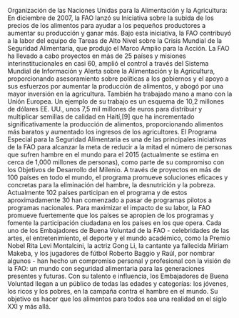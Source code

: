Organización de las Naciones Unidas para la Alimentación y la Agricultura: En diciembre de 2007, la FAO lanzó su Iniciativa sobre la subida de los precios de los alimentos para ayudar a los pequeños productores a aumentar su producción y ganar más. Bajo esta iniciativa, la FAO contribuyó a la labor del equipo de Tareas de Alto Nivel sobre la Crisis Mundial de la Seguridad Alimentaria, que produjo el Marco Amplio para la Acción. La FAO ha llevado a cabo proyectos en más de 25 países y misiones interinstitucionales en casi 60, amplió el control a través del Sistema Mundial de Información y Alerta sobre la Alimentación y la Agricultura, proporcionando asesoramiento sobre políticas a los gobiernos y el apoyo a sus esfuerzos por aumentar la producción de alimentos, y abogó por una mayor inversión en la agricultura. También ha trabajado mano a mano con la Unión Europea. Un ejemplo de su trabajo es un esquema de 10,2 millones de dólares EE. UU., unos 7,5 mil millones de euros para distribuir y multiplicar semillas de calidad en Haití,[9]​ que ha incrementado significativamente la producción de alimentos, proporcionando alimentos más baratos y aumentado los ingresos de los agricultores. El Programa Especial para la Seguridad Alimentaria es una de las principales iniciativas de la FAO para alcanzar la meta de reducir a la mitad el número de personas que sufren hambre en el mundo para el 2015 (actualmente se estima en cerca de 1,000 millones de personas), como parte de su compromiso con los Objetivos de Desarrollo del Milenio. A través de proyectos en más de 100 países en todo el mundo, el programa promueve soluciones eficaces y concretas para la eliminación del hambre, la desnutrición y la pobreza. Actualmente 102 países participan en el programa y de estos aproximadamente 30 han comenzado a pasar de programas pilotos a programas nacionales. Para maximizar el impacto de su labor, la FAO promueve fuertemente que los países se apropien de los programas y fomente la participación ciudadana en los países en los que opera. Cada uno de los Embajadores de Buena Voluntad de la FAO - celebridades de las artes, el entretenimiento, el deporte y el mundo académico, como la Premio Nobel Rita Levi Montalcini, la actriz Gong Li, la cantante ya fallecida Miriam Makeba, y los jugadores de fútbol Roberto Baggio y Raúl, por nombrar algunos - han hecho un compromiso personal y profesional con la visión de la FAO: un mundo con seguridad alimentaria para las generaciones presentes y futuras. Con su talento e influencia, los Embajadores de Buena Voluntad llegan a un público de todas las edades y categorías: los jóvenes, los ricos y los pobres, en la campaña contra el hambre en el mundo. Su objetivo es hacer que los alimentos para todos sea una realidad en el siglo XXI y más allá.
